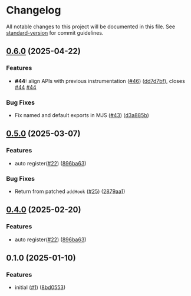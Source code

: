# Changelog

All notable changes to this project will be documented in this file. See [standard-version](https://github.com/conventional-changelog/standard-version) for commit guidelines.

## [0.6.0](https://github.com/fastify/otel/compare/v0.5.2...v0.6.0) (2025-04-22)


### Features

* **#44:** align APIs with previous instrumentation ([#46](https://github.com/fastify/otel/issues/46)) ([dd7d7bf](https://github.com/fastify/otel/commit/dd7d7bf512aeb3696d0b15a379263b5a3f0b1ecb)), closes [#44](https://github.com/fastify/otel/issues/44) [#44](https://github.com/fastify/otel/issues/44)


### Bug Fixes

* Fix named and default exports in MJS ([#43](https://github.com/fastify/otel/issues/43)) ([d3a885b](https://github.com/fastify/otel/commit/d3a885b9306346687067e69dc9943128c6cc79b1))

## [0.5.0](https://github.com/fastify/otel/compare/v0.3.0...v0.5.0) (2025-03-07)


### Features

* auto register([#22](https://github.com/fastify/otel/issues/22)) ([896ba63](https://github.com/fastify/otel/commit/896ba63d28f7c5d228353bd143b0467b6655deb9))


### Bug Fixes

* Return from patched `addHook` ([#25](https://github.com/fastify/otel/issues/25)) ([2879aa1](https://github.com/fastify/otel/commit/2879aa172d9721a464ffe73bafc295ad8fbbddb4))

## [0.4.0](https://github.com/fastify/otel/compare/v0.3.0...v0.4.0) (2025-02-20)


### Features

* auto register([#22](https://github.com/fastify/otel/issues/22)) ([896ba63](https://github.com/fastify/otel/commit/896ba63d28f7c5d228353bd143b0467b6655deb9))

## 0.1.0 (2025-01-10)


### Features

* initial ([#1](https://github.com/fastify/otel/issues/1)) ([8bd0553](https://github.com/fastify/otel/commit/8bd05537d1c1e5e05180c028b3d7fa7afc87f6a4))
